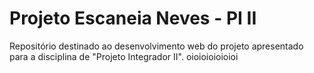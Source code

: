 # Projeto Escaneia Neves - PI II
Repositório destinado ao desenvolvimento web do projeto apresentado para a disciplina de "Projeto Integrador II".
oioioioioioioi
